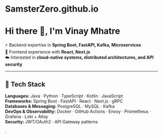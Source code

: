 # SamsterZero.github.io
# Hi there 👋, I'm Vinay Mhatre  
 
⚡ Backend expertise in **Spring Boot, FastAPI, Kafka, Microservices**  
🎨 Frontend experience with **React, Next.js**  
☁️ Interested in **cloud-native systems, distributed architectures, and API security**  

---

## 🔧 Tech Stack
**Languages:** Java · Python · TypeScript · Kotlin · JavaScript  
**Frameworks:** Spring Boot · FastAPI · React · Next.js · gRPC  
**Databases & Messaging:** PostgreSQL · MySQL · Kafka  
**DevOps & Observability:** Docker · GitHub Actions · Envoy · Prometheus · Grafana · Loki + Alloy  
**Security:** JWT/OAuth2 · API Gateway patterns  
<!--
**SamsterZero/SamsterZero** is a ✨ _special_ ✨ repository because its `README.md` (this file) appears on your GitHub profile.

Here are some ideas to get you started:

- 🔭 I’m currently working on ...
- 🌱 I’m currently learning ...
- 👯 I’m looking to collaborate on ...
- 🤔 I’m looking for help with ...
- 💬 Ask me about ...
- 📫 How to reach me: ...
- 😄 Pronouns: ...
- ⚡ Fun fact: ...
-->

.
